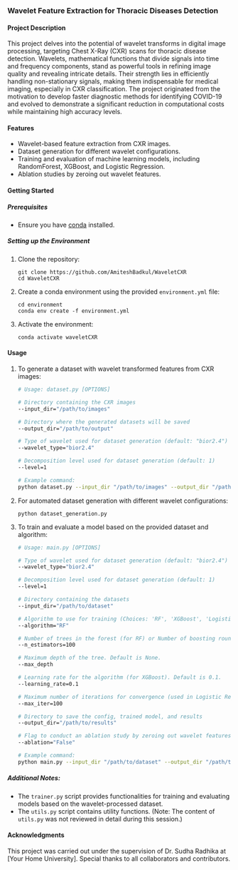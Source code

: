 ### Wavelet Feature Extraction for Thoracic Diseases Detection

#### Project Description

This project delves into the potential of wavelet transforms in digital image processing, targeting Chest X-Ray (CXR) scans for thoracic disease detection. Wavelets, mathematical functions that divide signals into time and frequency components, stand as powerful tools in refining image quality and revealing intricate details. Their strength lies in efficiently handling non-stationary signals, making them indispensable for medical imaging, especially in CXR classification. The project originated from the motivation to develop faster diagnostic methods for identifying COVID-19 and evolved to demonstrate a significant reduction in computational costs while maintaining high accuracy levels.

#### Features

- Wavelet-based feature extraction from CXR images.
- Dataset generation for different wavelet configurations.
- Training and evaluation of machine learning models, including RandomForest, XGBoost, and Logistic Regression.
- Ablation studies by zeroing out wavelet features.

#### Getting Started

##### Prerequisites

- Ensure you have [conda](https://docs.conda.io/en/latest/) installed.

##### Setting up the Environment

1. Clone the repository:
   ```
   git clone https://github.com/AmiteshBadkul/WaveletCXR
   cd WaveletCXR
   ```

2. Create a conda environment using the provided `environment.yml` file:
   ```
   cd environment
   conda env create -f environment.yml
   ```

3. Activate the environment:
   ```
   conda activate waveletCXR
   ```

#### Usage

1. To generate a dataset with wavelet transformed features from CXR images:
    ```bash
    # Usage: dataset.py [OPTIONS]

    # Directory containing the CXR images
    --input_dir="/path/to/images"

    # Directory where the generated datasets will be saved
    --output_dir="/path/to/output"

    # Type of wavelet used for dataset generation (default: "bior2.4")
    --wavelet_type="bior2.4"

    # Decomposition level used for dataset generation (default: 1)
    --level=1

    # Example command:
    python dataset.py --input_dir "/path/to/images" --output_dir "/path/to/output" --wavelet_type "bior2.4" --level 1
    ```

2. For automated dataset generation with different wavelet configurations:
   ```
   python dataset_generation.py
   ```

3. To train and evaluate a model based on the provided dataset and algorithm:
    ```bash
    # Usage: main.py [OPTIONS]

    # Type of wavelet used for dataset generation (default: "bior2.4")
    --wavelet_type="bior2.4"

    # Decomposition level used for dataset generation (default: 1)
    --level=1

    # Directory containing the datasets
    --input_dir="/path/to/dataset"

    # Algorithm to use for training (Choices: 'RF', 'XGBoost', 'Logistic')
    --algorithm="RF"

    # Number of trees in the forest (for RF) or Number of boosting rounds (for XGBoost). Default is 100.
    --n_estimators=100

    # Maximum depth of the tree. Default is None.
    --max_depth

    # Learning rate for the algorithm (for XGBoost). Default is 0.1.
    --learning_rate=0.1

    # Maximum number of iterations for convergence (used in Logistic Regression). Default is 100.
    --max_iter=100

    # Directory to save the config, trained model, and results
    --output_dir="/path/to/results"

    # Flag to conduct an ablation study by zeroing out wavelet features (default: "False").
    --ablation="False"

    # Example command:
    python main.py --input_dir "/path/to/dataset" --output_dir "/path/to/results" --algorithm "RF"
    ```
##### Additional Notes:

- The `trainer.py` script provides functionalities for training and evaluating models based on the wavelet-processed dataset.
- The `utils.py` script contains utility functions. (Note: The content of `utils.py` was not reviewed in detail during this session.)

#### Acknowledgments

This project was carried out under the supervision of Dr. Sudha Radhika at [Your Home University]. Special thanks to all collaborators and contributors.
